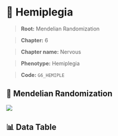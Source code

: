 # 🧪 Hemiplegia

> **Root:** Mendelian Randomization

> **Chapter:** 6  

> **Chapter name:** Nervous

> **Phenotype:** Hemiplegia  

> **Code:** `G6_HEMIPLE`

## 🧬 Mendelian Randomization  

<img src="/MR/Figures/Forward/G6_HEMIPLE.png"/>

## 📊 Data Table

<CsvTableMRF src="/MR/Data/Forward/G6_HEMIPLE.csv"/>
